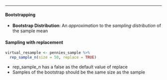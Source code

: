 ***
#### Bootstrapping
* **Bootstrap Distribution**: An _approximation_ to the _sampling distribution_ of the sample mean


#### Sampling with replacement
```R
virtual_resample <- pennies_sample %>% 
  rep_sample_n(size = 50, replace = TRUE)
```
* rep_sample_n has a false as the default value of replace
* Samples of the bootstrap should be the same size as the sample
